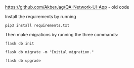 https://github.com/AkberJag/QA-Network-UI-App - old code


Install the requirements by running

```
pip3 install requirements.txt
```

Then make migrations by running the three commands:
```
flask db init
```
```
flask db migrate -m "Initial migration."
```
```
flask db upgrade
```
